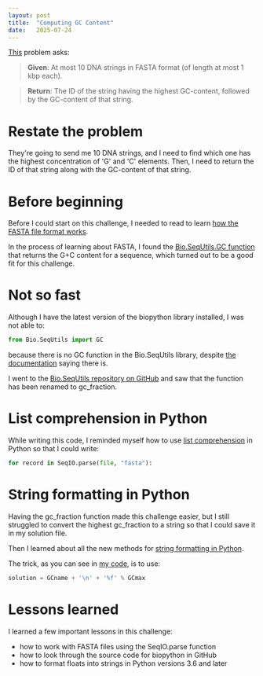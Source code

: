 ```yaml
---
layout: post
title:  "Computing GC Content"
date:   2025-07-24
---
```


[This](https://rosalind.info/problems/gc/) problem asks:

> **Given**: At most 10 DNA strings in FASTA format (of length at most 1 kbp each).

> **Return**: The ID of the string having the highest GC-content, followed by the GC-content of that string.

<!--break-->

# Restate the problem
They're going to send me 10 DNA strings, and I need to find which one has the highest concentration of 'G' and 'C' elements. Then, I need to return the ID of that string along with the GC-content of that string.

# Before beginning
Before I could start on this challenge, I needed to read to learn 
[how the FASTA file format works](https://en.wikipedia.org/wiki/FASTA_format).

In the process of learning about FASTA, I found the [Bio.SeqUtils.GC function](https://biopython.org/docs/1.75/api/Bio.SeqUtils.html#Bio.SeqUtils.GC) that returns the G+C content for a sequence, which turned out to be a good fit for this challenge.

# Not so fast
Although I have the latest version of the biopython library installed, I was not able to:
```python
from Bio.SeqUtils import GC
```
because there is no GC function in the Bio.SeqUtils library, despite [the documentation](https://biopython.org/docs/1.75/api/Bio.SeqUtils.html#Bio.SeqUtils.GC) saying there is.

I went to the [Bio.SeqUtils repository on GitHub](https://github.com/biopython/biopython/blob/master/Bio/SeqUtils/__init__.py) 
and saw that the function has been renamed to gc_fraction.

# List comprehension in Python
While writing this code, I reminded myself how to use [list comprehension](https://www.w3schools.com/python/python_lists_comprehension.asp) in Python so that I could write:
```python
for record in SeqIO.parse(file, "fasta"):
```

# String formatting in Python
Having the gc_fraction function made this challenge easier, but I still struggled to convert the highest gc_fraction to a string
so that I could save it in my solution file.

Then I learned about all the new methods for [string formatting in Python](https://www.w3schools.com/python/python_string_formatting.asp).

The trick, as you can see in [my code](https://github.com/rmbryan71/rosalind/blob/main/solution-code/gc.py), is to use:
```python
solution = GCname + '\n' + '%f' % GCmax
```

# Lessons learned
I learned a few important lessons in this challenge:
* how to work with FASTA files using the SeqIO.parse function
* how to look through the source code for biopython in GitHub
* how to format floats into strings in Python versions 3.6 and later


